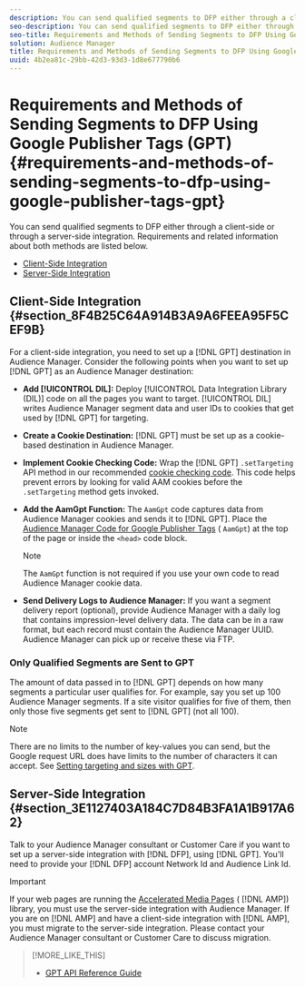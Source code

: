 ```yaml
---
description: You can send qualified segments to DFP either through a client-side or through a server-side integration. Requirements and related information about both methods are listed below.
seo-description: You can send qualified segments to DFP either through a client-side or through a server-side integration. Requirements and related information about both methods are listed below.
seo-title: Requirements and Methods of Sending Segments to DFP Using Google Publisher Tags (GPT)
solution: Audience Manager
title: Requirements and Methods of Sending Segments to DFP Using Google Publisher Tags (GPT)
uuid: 4b2ea81c-29bb-42d3-93d3-1d8e677790b6
---
```


# Requirements and Methods of Sending Segments to DFP Using Google Publisher Tags (GPT) {#requirements-and-methods-of-sending-segments-to-dfp-using-google-publisher-tags-gpt}

You can send qualified segments to DFP either through a client-side or through a server-side integration. Requirements and related information about both methods are listed below.

<ul class="simplelist"> 
 <li><a href="../../integration/gpt-aam-destination/gpt-aam-requirements.md#section_8F4B25C64A914B3A9A6FEEA95F5CEF9B"> Client-Side Integration</a> </li> 
 <li><a href="../../integration/gpt-aam-destination/gpt-aam-requirements.md#section_3E1127403A184C7D84B3FA1A1B917A62"> Server-Side Integration</a> </li> 
</ul>

## Client-Side Integration {#section_8F4B25C64A914B3A9A6FEEA95F5CEF9B}

For a client-side integration, you need to set up a [!DNL GPT] destination in Audience Manager. Consider the following points when you want to set up [!DNL GPT] as an Audience Manager destination:

* **Add [!UICONTROL DIL]:** Deploy [!UICONTROL Data Integration Library (DIL)] code on all the pages you want to target. [!UICONTROL DIL] writes Audience Manager segment data and user IDs to cookies that get used by [!DNL GPT] for targeting.

* **Create a Cookie Destination:** [!DNL GPT] must be set up as a cookie-based destination in Audience Manager.

* **Implement Cookie Checking Code:** Wrap the [!DNL GPT] `.setTargeting` API method in our recommended [cookie checking code](../../integration/gpt-aam-destination/gpt-aam-modify-api.md#concept_276DF2F702BE4D6180C855A7DE304097). This code helps prevent errors by looking for valid AAM cookies before the `.setTargeting` method gets invoked.

* **Add the AamGpt Function:** The `AamGpt` code captures data from Audience Manager cookies and sends it to [!DNL GPT]. Place the [Audience Manager Code for Google Publisher Tags](../../integration/gpt-aam-destination/gpt-aam-aamgpt-code.md#concept_C47C21701F0F437E823BABF4EB89E1DB) ( `AamGpt`) at the top of the page or inside the `<head>` code block.

  >[!NOTE]
  >
  >The `AamGpt` function is not required if you use your own code to read Audience Manager cookie data.

* **Send Delivery Logs to Audience Manager:** If you want a segment delivery report (optional), provide Audience Manager with a daily log that contains impression-level delivery data. The data can be in a raw format, but each record must contain the Audience Manager UUID. Audience Manager can pick up or receive these via FTP.

### Only Qualified Segments are Sent to GPT

The amount of data passed in to [!DNL GPT] depends on how many segments a particular user qualifies for. For example, say you set up 100 Audience Manager segments. If a site visitor qualifies for five of them, then only those five segments get sent to [!DNL GPT] (not all 100).

>[!NOTE]
>
>There are no limits to the number of key-values you can send, but the Google request URL does have limits to the number of characters it can accept. See [Setting targeting and sizes with GPT](https://support.google.com/dfp_premium/bin/answer.py?hl=en&answer=1697712).

## Server-Side Integration {#section_3E1127403A184C7D84B3FA1A1B917A62}

Talk to your Audience Manager consultant or Customer Care if you want to set up a server-side integration with [!DNL DFP], using [!DNL GPT]. You'll need to provide your [!DNL DFP] account Network Id and Audience Link Id.

>[!IMPORTANT]
>
>If your web pages are running the [Accelerated Media Pages](https://www.ampproject.org/) ( [!DNL AMP]) library, you must use the server-side integration with Audience Manager. If you are on [!DNL AMP] and have a client-side integration with [!DNL AMP], you must migrate to the server-side integration. Please contact your Audience Manager consultant or Customer Care to discuss migration.

>[!MORE_LIKE_THIS]
>
>* [GPT API Reference Guide](https://support.google.com/dfp_premium/bin/answer.py?hl=en&answer=1650154)
